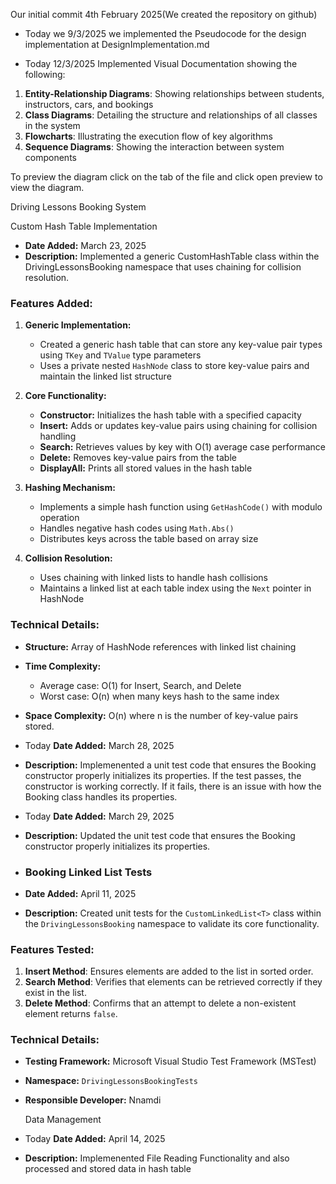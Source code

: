 Our initial commit 4th February 2025(We created the repository on github)

- Today we 9/3/2025 we implemented the Pseudocode for the design implementation at DesignImplementation.md

- Today 12/3/2025 Implemented Visual Documentation showing the following:
1. **Entity-Relationship Diagrams**: Showing relationships between students, instructors, cars, and bookings
2. **Class Diagrams**: Detailing the structure and relationships of all classes in the system
3. **Flowcharts**: Illustrating the execution flow of key algorithms
4. **Sequence Diagrams**: Showing the interaction between system components

To preview the diagram click on the tab of the file and click open preview to view the diagram.

 Driving Lessons Booking System

 Custom Hash Table Implementation
- **Date Added:** March 23, 2025
- **Description:** Implemented a generic CustomHashTable class within the DrivingLessonsBooking namespace that uses chaining for collision resolution.

### Features Added:
1. **Generic Implementation:**
   - Created a generic hash table that can store any key-value pair types using `TKey` and `TValue` type parameters
   - Uses a private nested `HashNode` class to store key-value pairs and maintain the linked list structure

2. **Core Functionality:**
   - **Constructor:** Initializes the hash table with a specified capacity
   - **Insert:** Adds or updates key-value pairs using chaining for collision handling
   - **Search:** Retrieves values by key with O(1) average case performance
   - **Delete:** Removes key-value pairs from the table
   - **DisplayAll:** Prints all stored values in the hash table

3. **Hashing Mechanism:**
   - Implements a simple hash function using `GetHashCode()` with modulo operation
   - Handles negative hash codes using `Math.Abs()`
   - Distributes keys across the table based on array size

4. **Collision Resolution:**
   - Uses chaining with linked lists to handle hash collisions
   - Maintains a linked list at each table index using the `Next` pointer in HashNode

### Technical Details:
- **Structure:** Array of HashNode references with linked list chaining
- **Time Complexity:**
  - Average case: O(1) for Insert, Search, and Delete
  - Worst case: O(n) when many keys hash to the same index
- **Space Complexity:** O(n) where n is the number of key-value pairs stored.

- Today **Date Added:** March 28, 2025
-  **Description:** Implemenented a unit test code that ensures the Booking constructor properly initializes its properties. If the test passes, the constructor is working correctly. If it fails, there is an issue with how the Booking class handles its properties.
- Today **Date Added:** March 29, 2025
-  **Description:** Updated the unit test code that ensures the Booking constructor properly initializes its properties.

-  ### Booking Linked List Tests
- **Date Added:** April 11, 2025
- **Description:** Created unit tests for the `CustomLinkedList<T>` class within the `DrivingLessonsBooking` namespace to validate its core functionality.

### Features Tested:
1. **Insert Method**: Ensures elements are added to the list in sorted order.
2. **Search Method**: Verifies that elements can be retrieved correctly if they exist in the list.
3. **Delete Method**: Confirms that an attempt to delete a non-existent element returns `false`.

### Technical Details:
- **Testing Framework:** Microsoft Visual Studio Test Framework (MSTest)
- **Namespace:** `DrivingLessonsBookingTests`
- **Responsible Developer:** Nnamdi

  Data Management 
-  Today **Date Added:** April 14, 2025
-  **Description:** Implemenented File Reading Functionality and also processed and stored data in hash table
  
